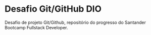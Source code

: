 # Desafio Git/GitHub DIO
Desafio de projeto Git/Github, repositório do progresso do Santander Bootcamp Fullstack Developer.
